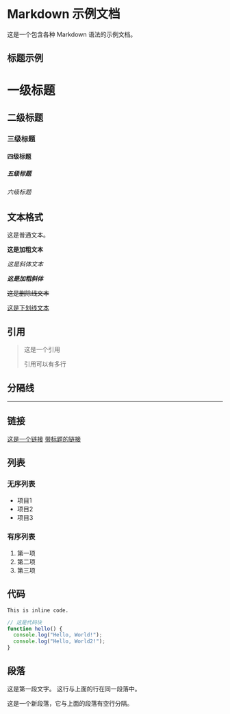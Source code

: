# Markdown 示例文档

这是一个包含各种 Markdown 语法的示例文档。

## 标题示例

# 一级标题

## 二级标题

### 三级标题

#### 四级标题

##### 五级标题

###### 六级标题

## 文本格式

这是普通文本。

**这是加粗文本**

_这是斜体文本_

**_这是加粗斜体_**

~~这是删除线文本~~

<u>这是下划线文本</u>

## 引用

> 这是一个引用
>
> 引用可以有多行

## 分隔线

---

## 链接

[这是一个链接](https://github.com)
[带标题的链接](https://github.com "GitHub")

## 列表

### 无序列表

- 项目1
- 项目2
- 项目3

### 有序列表

1. 第一项
2. 第二项
3. 第三项

## 代码

`This is inline code.`

```javascript
// 这是代码块
function hello() {
  console.log("Hello, World!");
  console.log("Hello, World2!");
}
```

## 段落

这是第一段文字。
这行与上面的行在同一段落中。

这是一个新段落，它与上面的段落有空行分隔。
